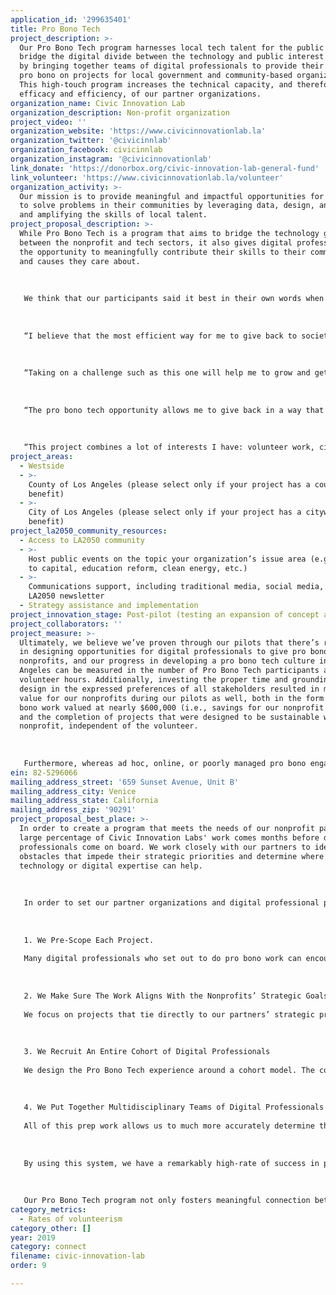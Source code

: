 ```yaml
---
application_id: '299635401'
title: Pro Bono Tech
project_description: >-
  Our Pro Bono Tech program harnesses local tech talent for the public good. We
  bridge the digital divide between the technology and public interest sectors
  by bringing together teams of digital professionals to provide their services
  pro bono on projects for local government and community-based organizations.
  This high-touch program increases the technical capacity, and therefore the
  efficacy and efficiency, of our partner organizations.
organization_name: Civic Innovation Lab
organization_description: Non-profit organization
project_video: ''
organization_website: 'https://www.civicinnovationlab.la'
organization_twitter: '@civicinnlab'
organization_facebook: civicinnlab
organization_instagram: '@civicinnovationlab'
link_donate: 'https://donorbox.org/civic-innovation-lab-general-fund'
link_volunteer: 'https://www.civicinnovationlab.la/volunteer'
organization_activity: >-
  Our mission is to provide meaningful and impactful opportunities for residents
  to solve problems in their communities by leveraging data, design, and tech
  and amplifying the skills of local talent.
project_proposal_description: >-
  While Pro Bono Tech is a program that aims to bridge the technology gap
  between the nonprofit and tech sectors, it also gives digital professionals
  the opportunity to meaningfully contribute their skills to their communities
  and causes they care about. 
   
   
   
   We think that our participants said it best in their own words when describing their experiences volunteering with our nonprofit partners:
   
   
   
   “I believe that the most efficient way for me to give back to society is to utilize my most valuable skills, which are more tech and business related. Although I feel that helping out in a homeless shelter or mentoring kids is very meaningful, I might not be able to make as much of an impact as compared to doing what I am best at - analyzing data. A well-thought out strategy and execution by a team of digital professionals could benefit a non-profit entities tremendously, especially when resources are usually limited for charitable organizations.”
   
   
   
   “Taking on a challenge such as this one will help me to grow and get better at my own work, while also advancing the mission of other organizations that are most in need of help.”
   
   
   
   “The pro bono tech opportunity allows me to give back in a way that extends my reach and impact through collaboration with peers in defining and creating solutions that address social issues.”
   
   
   
   “This project combines a lot of interests I have: volunteer work, civic engagement, and product management.”
project_areas:
  - Westside
  - >-
    County of Los Angeles (please select only if your project has a countywide
    benefit)
  - >-
    City of Los Angeles (please select only if your project has a citywide
    benefit)
project_la2050_community_resources:
  - Access to LA2050 community
  - >-
    Host public events on the topic your organization’s issue area (e.g. access
    to capital, education reform, clean energy, etc.) 
  - >-
    Communications support, including traditional media, social media, and
    LA2050 newsletter
  - Strategy assistance and implementation
project_innovation_stage: Post-pilot (testing an expansion of concept after initially successful pilot)
project_collaborators: ''
project_measure: >-
  Ultimately, we believe we’ve proven through our pilots that there’s real value
  in designing opportunities for digital professionals to give pro bono time to
  nonprofits, and our progress in developing a pro bono tech culture in Los
  Angeles can be measured in the number of Pro Bono Tech participants and
  volunteer hours. Additionally, investing the proper time and grounding program
  design in the expressed preferences of all stakeholders resulted in measurable
  value for our nonprofits during our pilots as well, both in the form of pro
  bono work valued at nearly $600,000 (i.e., savings for our nonprofit partners)
  and the completion of projects that were designed to be sustainable within the
  nonprofit, independent of the volunteer. 
   
   
   
   Furthermore, whereas ad hoc, online, or poorly managed pro bono engagements result in dissatisfied parties on both ends, the model we piloted actually resulted in participants and nonprofits wanting to do more pro bono, not less. In that sense, our pilot around project management, scoping, communication, managing expectations, structuring engagement, and providing value to volunteers succeeded in designing a model program that overcame the hurdles that are specific to offering digital skills pro bono. If we can continue to run the Pro Bono Tech program with the same outcomes as our pilots, we believe that we will be successful in building the pro bono tech ecosystem in LA so that it becomes as ubiquitous as pro bono work in the legal industry.
ein: 82-5296066
mailing_address_street: '659 Sunset Avenue, Unit B'
mailing_address_city: Venice
mailing_address_state: California
mailing_address_zip: '90291'
project_proposal_best_place: >-
  In order to create a program that meets the needs of our nonprofit partners, a
  large percentage of Civic Innovation Labs' work comes months before digital
  professionals come on board. We work closely with our partners to identify
  obstacles that impede their strategic priorities and determine where
  technology or digital expertise can help. 
   
   
   
   In order to set our partner organizations and digital professional participants up for success, we address these challenges in the following ways:
   
   
   
   1. We Pre-Scope Each Project. 
   
   Many digital professionals who set out to do pro bono work can encounter unexpected “technical debt,” which greatly increases their workload and often leads to burn-out and unfinished projects. We mitigate this risk by working collaboratively with our nonprofit partners to pre-scope projects in order to anticipate potential obstacles incoming teams may encounter, allowing us to better prepare them. 
   
   
   
   2. We Make Sure The Work Aligns With the Nonprofits’ Strategic Goals.
   
   We focus on projects that tie directly to our partners’ strategic priorities so that we can be sure our teams are delivering high-impact work. Our partners understand that in order for the Pro Bono Tech teams to function at their highest level, they will need a solid communication plan and feedback loop in place. By tying projects to strategic priorities, we can ensure that both our partners and Pro Bono Tech teams are able to give and get what they want out of their projects. 
   
   
   
   3. We Recruit An Entire Cohort of Digital Professionals
   
   We design the Pro Bono Tech experience around a cohort model. The cohort model cultivates a sense of community and gives digital professionals the opportunity to problem solve outside of their direct teams. 
   
   
   
   4. We Put Together Multidisciplinary Teams of Digital Professionals
   
   All of this prep work allows us to much more accurately determine the skill sets and disposition needed for each project. Rather than matching an individual to a project, we build diverse teams to work on projects together. We accept digital professionals into the Pro Bono Tech program based on their skill sets and allow them to select onto projects themselves based on their interests. 
   
   
   
   By using this system, we have a remarkably high-rate of success in placing professionals on teams where they’re not only able to utilize their skill sets, but are also contributing to a cause they believe in. Many of our partner nonprofits do not have the staff capacity or budget to do this work on their own, and having access to an entire team of digital professionals provides value beyond the project deliverables. 98% of our nonprofit partners and digital professional participants were interested in participating as part of another Pro Bono Tech project.
   
   
   
   Our Pro Bono Tech program not only fosters meaningful connection between the technology and nonprofit sectors, but also amongst the digital professional community as well!
category_metrics:
  - Rates of volunteerism
category_other: []
year: 2019
category: connect
filename: civic-innovation-lab
order: 9

---
```

